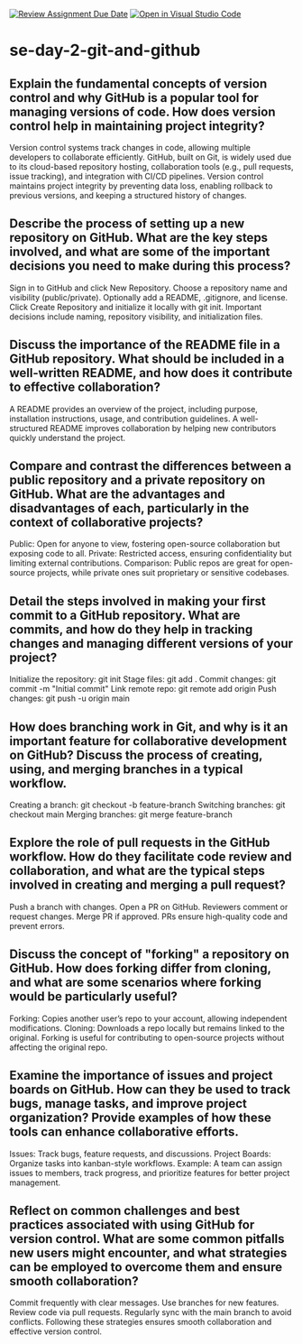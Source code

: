 [![Review Assignment Due Date](https://classroom.github.com/assets/deadline-readme-button-22041afd0340ce965d47ae6ef1cefeee28c7c493a6346c4f15d667ab976d596c.svg)](https://classroom.github.com/a/8wgCKhpZ)
[![Open in Visual Studio Code](https://classroom.github.com/assets/open-in-vscode-2e0aaae1b6195c2367325f4f02e2d04e9abb55f0b24a779b69b11b9e10269abc.svg)](https://classroom.github.com/online_ide?assignment_repo_id=18476979&assignment_repo_type=AssignmentRepo)
# se-day-2-git-and-github
## Explain the fundamental concepts of version control and why GitHub is a popular tool for managing versions of code. How does version control help in maintaining project integrity?
Version control systems track changes in code, allowing multiple developers to collaborate efficiently. GitHub, built on Git, is widely used due to its cloud-based repository hosting, collaboration tools (e.g., pull requests, issue tracking), and integration with CI/CD pipelines. Version control maintains project integrity by preventing data loss, enabling rollback to previous versions, and keeping a structured history of changes.
## Describe the process of setting up a new repository on GitHub. What are the key steps involved, and what are some of the important decisions you need to make during this process?
Sign in to GitHub and click New Repository.
Choose a repository name and visibility (public/private).
Optionally add a README, .gitignore, and license.
Click Create Repository and initialize it locally with git init.
Important decisions include naming, repository visibility, and initialization files.
## Discuss the importance of the README file in a GitHub repository. What should be included in a well-written README, and how does it contribute to effective collaboration?
A README provides an overview of the project, including purpose, installation instructions, usage, and contribution guidelines. A well-structured README improves collaboration by helping new contributors quickly understand the project.
## Compare and contrast the differences between a public repository and a private repository on GitHub. What are the advantages and disadvantages of each, particularly in the context of collaborative projects?
Public: Open for anyone to view, fostering open-source collaboration but exposing code to all.
Private: Restricted access, ensuring confidentiality but limiting external contributions.
Comparison: Public repos are great for open-source projects, while private ones suit proprietary or sensitive codebases.
## Detail the steps involved in making your first commit to a GitHub repository. What are commits, and how do they help in tracking changes and managing different versions of your project?
Initialize the repository: git init
Stage files: git add .
Commit changes: git commit -m "Initial commit"
Link remote repo: git remote add origin <repo-url>
Push changes: git push -u origin main
## How does branching work in Git, and why is it an important feature for collaborative development on GitHub? Discuss the process of creating, using, and merging branches in a typical workflow.
Creating a branch: git checkout -b feature-branch
Switching branches: git checkout main
Merging branches: git merge feature-branch
## Explore the role of pull requests in the GitHub workflow. How do they facilitate code review and collaboration, and what are the typical steps involved in creating and merging a pull request?
Push a branch with changes.
Open a PR on GitHub.
Reviewers comment or request changes.
Merge PR if approved.
PRs ensure high-quality code and prevent errors.
## Discuss the concept of "forking" a repository on GitHub. How does forking differ from cloning, and what are some scenarios where forking would be particularly useful?
Forking: Copies another user’s repo to your account, allowing independent modifications.
Cloning: Downloads a repo locally but remains linked to the original.
Forking is useful for contributing to open-source projects without affecting the original repo.
## Examine the importance of issues and project boards on GitHub. How can they be used to track bugs, manage tasks, and improve project organization? Provide examples of how these tools can enhance collaborative efforts.
Issues: Track bugs, feature requests, and discussions.
Project Boards: Organize tasks into kanban-style workflows.
Example: A team can assign issues to members, track progress, and prioritize features for better project management.
## Reflect on common challenges and best practices associated with using GitHub for version control. What are some common pitfalls new users might encounter, and what strategies can be employed to overcome them and ensure smooth collaboration?
Commit frequently with clear messages.
Use branches for new features.
Review code via pull requests.
Regularly sync with the main branch to avoid conflicts.
Following these strategies ensures smooth collaboration and effective version control.
